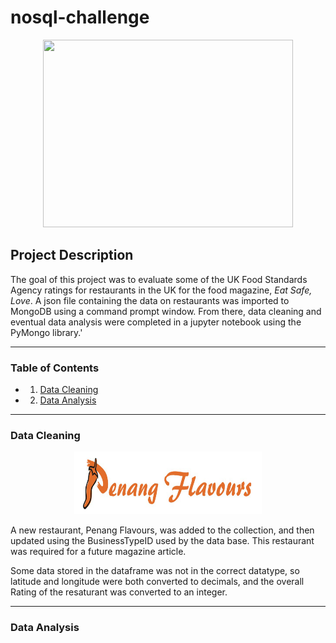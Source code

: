 # nosql-challenge
<p align="center">
<img width="400" height="300" src="https://www.foodsafetynews.com/files/2019/04/dreamstime_food-hygiene-rating-scheme-fsa.jpg">
</p>

## Project Description

The goal of this project was to evaluate some of the UK Food Standards Agency ratings for restaurants in the UK for the food magazine, <i>Eat Safe, Love</i>. A json file containing the data on restaurants was imported to MongoDB using a command prompt window. From there, data cleaning and eventual data analysis were completed in a jupyter notebook using the PyMongo library.'

-----

### Table of Contents
- 1. [Data Cleaning](https://github.com/jonnybrammah/nosql-challenge/blob/main/README.md#data-cleaning)
- 2. [Data Analysis](https://github.com/jonnybrammah/nosql-challenge/blob/main/README.md#data-analysis)
-----

### Data Cleaning

<p align="center">
<img width="300" height="100" src="https://github.com/jonnybrammah/nosql-challenge/blob/main/Resources/Penang%20Flavours.png">
</p>

A new restaurant, Penang Flavours, was added to the collection, and then updated using the BusinessTypeID used by the data base. This restaurant was required for a future magazine article.

Some data stored in the dataframe was not in the correct datatype, so latitude and longitude were both converted to decimals, and the overall Rating of the resaturant was converted to an integer.

-----

### Data Analysis
